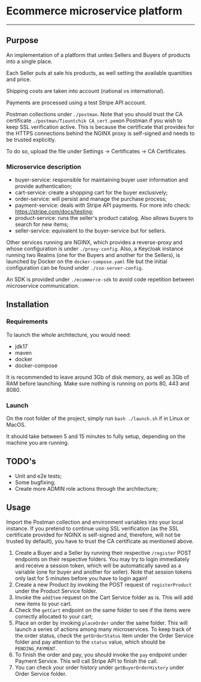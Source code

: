 # Ecommerce microservice platform
<hr>

## Purpose

An implementation of a platform that unites Sellers and Buyers of products into a single place.

Each Seller puts at sale his products, as well setting the available quantities and price.

Shipping costs are taken into account (national vs international).

Payments are processed using a test Stripe API account.

Postman collections under `./postman`.
Note that you should trust the CA certificate `./postman/Tiountchik CA_cert.pem`on Postman if you wish to keep SSL verification active. This is because the certificate that provides for the HTTPS connections behind the NGINX proxy is self-signed and needs to be trusted explicitly.

To do so, upload the file under Settings -> Certificates -> CA Certificates.

### Microservice description

- buyer-service: responsible for maintaining buyer user information and provide authentication;
- cart-service: create a shopping cart for the buyer exclusively;
- order-service: will persist and manage the purchase process;
- payment-service: deals with Stripe API payments. For more info check: https://stripe.com/docs/testing;
- product-service: runs the seller's product catalog. Also allows buyers to search for new items;
- seller-service: equivalent to the buyer-service but for sellers.

Other services running are NGINX, which provides a reverse-proxy and whose configuration is under `./proxy-config`. Also, a Keycloak instance running two Realms (one for the Buyers and another for the Sellers), is launched by Docker on the `docker-compose.yaml` file but the initial configuration can be found under `./sso-server-config`.

An SDK is provided under `./ecommerce-sdk` to avoid code repetition between microservice communication.


## Installation

### Requirements

To launch the whole architecture, you would need:

- jdk17
- maven
- docker
- docker-compose

It is recommended to leave around 3Gb of disk memory, as well as 3Gb of RAM before launching.
Make sure nothing is running on ports 80, 443 and 8080.

### Launch

On the root folder of the project, simply run `bash ./launch.sh` if in Linux or MacOS.

It should take between 5 and 15 minutes to fully setup, depending on the machine you are running.

## TODO's
- Unit and e2e tests;
- Some bugfixing;
- Create more ADMIN role actions through the architecture;


## Usage

Import the Postman collection and environment variables into your local instance.
If you pretend to continue using SSL verification (as the SSL certificate provided for NGINX is self-signed and, therefore, will not be trusted by default),
you have to trust the CA certificate as mentioned above.


1. Create a Buyer and a Seller by running their respective `/register` POST endpoints on their respective folders. You may try to login immediately and receive a session token, which will be automatically saved as a variable (one for buyer and another for seller). Note that session tokens only last for 5 minutes before you have to login again!
2. Create a new Product by invoking the POST request of `registerProduct` under the Product Service folder.
3. Invoke the `addItem` request on the Cart Service folder as is. This will add new items to your cart.
4. Check the `getCart` endpoint on the same folder to see if the items were correctly allocated to your cart;
5. Place an order by invoking `placeOrder` under the same folder. This will launch a series of actions among many microservices. To keep track of the order status, check the
`getOrderStatus` item under the Order Service folder and pay attention to the `status` value, which should be `PENDING_PAYMENT`.
6. To finish the order and pay, you should invoke the `pay` endpoint under Payment Service. This will call Stripe API to finish the call.
7. You can check your order history under `getBuyerOrderHistory` under Order Service folder.